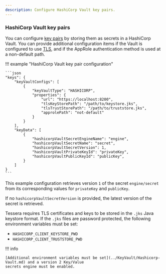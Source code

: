 ```yaml
---
description: Configure HashiCorp Vault key pairs.
---
```


### HashiCorp Vault key pairs

You can configure [key pairs](Overview.md) by storing them as secrets in a HashiCorp Vault.
You can provide additional configuration items if the Vault is configured to use [TLS], and if the AppRole
authentication method is used at a non-default path.

!!! example "HashiCorp Vault key pair configuration"

    ```json
    "keys": {
        "keyVaultConfigs": [
            {
                "keyVaultType": "HASHICORP",
                "properties": {
                    "url": "https://localhost:8200",
                    "tlsKeyStorePath": "/path/to/keystore.jks",
                    "tlsTrustStorePath": "/path/to/truststore.jks",
                    "approlePath": "not-default"
                }
            }
        ],
        "keyData": [
            {
                "hashicorpVaultSecretEngineName": "engine",
                "hashicorpVaultSecretName": "secret",
                "hashicorpVaultSecretVersion": 1,
                "hashicorpVaultPrivateKeyId": "privateKey",
                "hashicorpVaultPublicKeyId": "publicKey",
            }
        ]
    }
    ```

This example configuration retrieves version `1` of the secret `engine/secret` from its corresponding values for
`privateKey` and `publicKey`.

If no `hashicorpVaultSecretVersion` is provided, the latest version of the secret is retrieved.

Tessera requires TLS certificates and keys to be stored in the `.jks` Java keystore format.
If the `.jks` files are password protected, the following environment variables must be set:

- `HASHICORP_CLIENT_KEYSTORE_PWD`
- `HASHICORP_CLIENT_TRUSTSTORE_PWD`

!!! info

    [Additional environment variables must be set](../KeyVault/Hashicorp-Vault.md) and a version 2 Key/Value
    secrets engine must be enabled.

<!-- links -->
[TLS]: ../KeyVault/Hashicorp-Vault.md#tls
